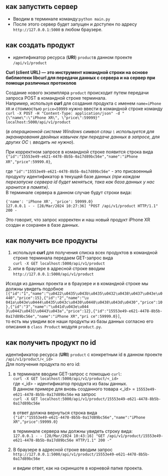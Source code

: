 ## как запустить сервер
+ Вводим в терминале команду:```python main.py```
+ После этого сервер будет запущен и доступен по адресу `http://127.0.0.1:5000` в любом браузере.

## как создать продукт
+ идентификатор ресурса (**URI**) `product`в данном проекте `/api/v1/product`  

**Curl (client URL) — это инструмент командной строки на основе библиотеки libcurl для передачи данных с сервера и
  на сервер при помощи различных протоколов**  

Cоздание нового экземпляра `product` происходит путем передачи запроса POST в командной строке терминала.  
Например, используя **curl** для создания продукта  c именем `name=iPhone XR` и стоимостью `price=59999`
нужно ввести в командной строке команду  
`curl -X POST -H "Content-Type: application/json" -d "{\"name\":\"iPhone XR\", \"price\":59999}" 
localhost:5000/api/v1/product`

(*в операционной системе Windows символ слэш `\` используется для экранирования двойных кавычек 
при передаче данных в запросе, для других ОС  `\` вводить не нужно*).  

При корректном запросе в командной строке появится строка вида  
`{"id":"15553e49-e621-4478-8b5b-0a17d89bc56e","name":"iPhone XR","price":59999.0}`,  

где `"id":"15553e49-e621-4478-8b5b-0a17d89bc56e"` - это присвоенный продукту идентификатор в текущей базе
данных *(при каждом перезапуске сервера id будет меняться, така как база данных у нас хранится в памяти)*.  
В терминале сервера в данном случае будут строки вида:  

    {'name': 'iPhone XR', 'price': 59999.0}  
    127.0.0.1 - - [28/Mar/2024 10:27:36] "POST /api/v1/product HTTP/1.1" 200 -

Это говорит, что запрос корректен и наш новый продукт iPhone XR создан и сохранен в 
базе данных.


    
## как получить все продукты
1. используя **curl** для получения списка всех продуктов в командной строке терминала передаем GET-запрос вида  
`curl -X GET localhost:5000/api/v1/product`  
2. или в браузере в адресной строке вводим  
  `http://127.0.0.1:5000/api/v1/product`
  
Исходя из данных проекта и в браузере и в командной строке мы должны увидеть подобное 
`[{"id":"1","name":"\u0422\u0435\u043b\u0435\u0432\u0438\u0437\u043e\u0440","price":15},{"id":"2","name":"\u
041a\u043e\u0444\u0435\u043c\u0430\u0448\u0438\u043d\u0430","price":10},{"id":"3","name":"\u041d\u043e\u044
3\u0442\u0431\u0443\u043a","price":12},{"id":"15553e49-e621-4478-8b5b-0a17d89bc56e","name":"iPhone XR","pri
ce":59999.0}]`,  
то есть мы увидим все наши продукты из базы данных согласно его описания в `class Product` модуля `product.py`.  



## как получить продукт по id
идентификатор ресурса (**URI**) `product` с конкретным id в данном проекте `/api/v1/product/<_id>`  
Для получения продуктa по его id:  
1. в терминале вводим GET-запрос с помощью `curl`:  
`curl -X GET localhost:5000/api/v1/product/<_id>`  
где <_id> - идентификатор продукта из базы данных.  
B данном примере для вновь созданного товара <_id> = `15553e49-e621-4478-8b5b-0a17d89bc56e` на запрос  
`curl -X GET localhost:5000/api/v1/product/15553e49-e621-4478-8b5b-0a17d89bc56e`  

    в ответ должна вернуться строка вида  
  `{"id":"15553e49-e621-4478-8b5b-0a17d89bc56e","name":"iPhone XR","price":59999.0}`

    в терминале сервера  мы должны увидеть строку вида:  
    `127.0.0.1 - - [28/Mar/2024 10:43:16] "GET /api/v1/product/15553e49-e621-4478-8b5b-0a17d89bc56e HTTP/1.1" 200 -"`

2. В браузере в адресной строке вводим запрос  
`http://127.0.0.1:5000/api/v1/product/15553e49-e621-4478-8b5b-0a17d89bc56e`  

    и видим ответ, как на скриншоте в корневой папке проекта.
